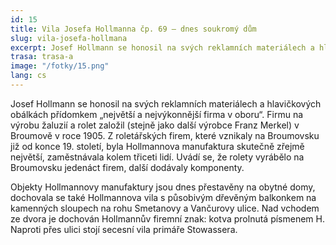 ```yaml
---
id: 15
title: Vila Josefa Hollmanna čp. 69 – dnes soukromý dům
slug: vila-josefa-hollmana
excerpt: Josef Hollmann se honosil na svých reklamních materiálech a hlavičkových obálkách přídomkem „největší a nejvýkonnější firma v oboru“. Firmu na výrobu žaluzií a rolet založil (stejně jako další výrobce Franz Merkel) v Broumově v roce 1905. Z roletářských firem, které vznikaly na Broumovsku již od konce 19. století, byla Hollmannova manufaktura skutečně zřejmě největší, zaměstnávala kolem třiceti lidí.
trasa: trasa-a
image: "/fotky/15.png"
lang: cs
---
```


Josef Hollmann se honosil na svých reklamních materiálech a hlavičkových obálkách přídomkem „největší a nejvýkonnější firma v oboru“. Firmu na výrobu žaluzií a rolet založil (stejně jako další výrobce Franz Merkel) v Broumově v roce 1905. Z roletářských firem, které vznikaly na Broumovsku již od konce 19. století, byla Hollmannova manufaktura skutečně zřejmě největší, zaměstnávala kolem třiceti lidí. Uvádí se, že rolety vyrábělo na Broumovsku jedenáct firem, další dodávaly komponenty.

Objekty Hollmannovy manufaktury jsou dnes přestavěny na obytné domy, dochovala se také Hollmannova vila s působivým dřevěným balkonkem na kamenných sloupech na rohu Smetanovy a Vančurovy ulice. Nad vchodem ze dvora je dochován Hollmannův firemní znak: kotva prolnutá  písmenem H. Naproti přes ulici stojí secesní vila primáře Stowassera.
